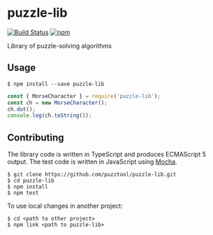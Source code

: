 # puzzle-lib

[![Build Status](https://travis-ci.com/puzztool/puzzle-lib.svg?branch=master)](https://travis-ci.com/puzztool/puzzle-lib)
[![npm](https://img.shields.io/npm/v/puzzle-lib.svg)](https://www.npmjs.com/package/puzzle-lib)

Library of puzzle-solving algorithms

## Usage

```console
$ npm install --save puzzle-lib
```

```js
const { MorseCharacter } = require('puzzle-lib');
const ch = new MorseCharacter();
ch.dot();
console.log(ch.toString());
```

## Contributing

The library code is written in TypeScript and produces ECMAScript 5 output. The test code is written in JavaScript using
[Mocha](https://mochajs.org/).

```console
$ git clone https://github.com/puzztool/puzzle-lib.git
$ cd puzzle-lib
$ npm install
$ npm test
```

To use local changes in another project:

```console
$ cd <path to other project>
$ npm link <path to puzzle-lib>
```
